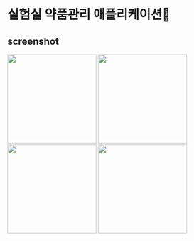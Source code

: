 # 실험실 약품관리 애플리케이션🧪

screenshot
----------
<div>
<img width="200" src="https://user-images.githubusercontent.com/58851760/103439180-ffbafe80-4c7d-11eb-82ef-65ca051b699b.png"></img>
<img width="200" src="https://user-images.githubusercontent.com/58851760/103439184-05b0df80-4c7e-11eb-8b9a-46017941309d.png"></img>
<img width="200" src="https://user-images.githubusercontent.com/58851760/103439194-0cd7ed80-4c7e-11eb-849e-21b9d0504533.png"></img>
<img width="200" src="https://user-images.githubusercontent.com/58851760/103439197-12353800-4c7e-11eb-9af7-cf11fd89b0e4.png"></img>
</div>
